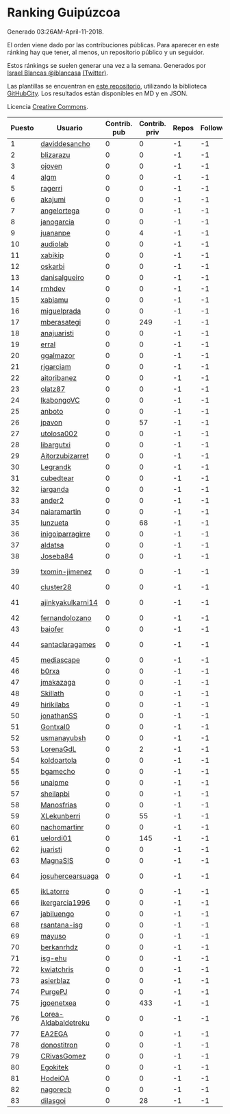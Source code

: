 # Ranking Guipúzcoa

Generado 03:26AM-April-11-2018.

El orden viene dado por las contribuciones públicas. Para aparecer en este ránking hay que tener, al menos, un repositorio público y un seguidor.

Estos ránkings se suelen generar una vez a la semana. Generados por [Israel Blancas @iblancasa](https://github.com/iblancasa/) [(Twitter)](https://twitter.com/iblancasa).

Las plantillas se encuentran en [este repositorio](https://github.com/iblancasa/GH-Spanish-Ranking), utilizando la biblioteca [GitHubCity](https://github.com/iblancasa/GitHubCity). Los resultados están disponibles en MD y en JSON.

Licencia [Creative Commons](https://creativecommons.org/licenses/by/4.0/).

| Puesto   |  Usuario  | Contrib. pub | Contrib. priv |Repos| Followers | Desde |  Avatar  |
|----------|-----------|--------------|---------------|-----|-----------|-------|----------|
|1|[daviddesancho](https://github.com/daviddesancho)|0|0|-1|-1||![daviddesancho]()|
|2|[blizarazu](https://github.com/blizarazu)|0|0|-1|-1||![blizarazu]()|
|3|[ojoven](https://github.com/ojoven)|0|0|-1|-1||![ojoven]()|
|4|[algm](https://github.com/algm)|0|0|-1|-1||![algm]()|
|5|[ragerri](https://github.com/ragerri)|0|0|-1|-1||![ragerri]()|
|6|[akajumi](https://github.com/akajumi)|0|0|-1|-1||![akajumi]()|
|7|[angelortega](https://github.com/angelortega)|0|0|-1|-1||![angelortega]()|
|8|[janogarcia](https://github.com/janogarcia)|0|0|-1|-1||![janogarcia]()|
|9|[juananpe](https://github.com/juananpe)|0|4|-1|-1||![juananpe]()|
|10|[audiolab](https://github.com/audiolab)|0|0|-1|-1||![audiolab]()|
|11|[xabikip](https://github.com/xabikip)|0|0|-1|-1||![xabikip]()|
|12|[oskarbi](https://github.com/oskarbi)|0|0|-1|-1||![oskarbi]()|
|13|[danisalgueiro](https://github.com/danisalgueiro)|0|0|-1|-1||![danisalgueiro]()|
|14|[rmhdev](https://github.com/rmhdev)|0|0|-1|-1||![rmhdev]()|
|15|[xabiamu](https://github.com/xabiamu)|0|0|-1|-1||![xabiamu]()|
|16|[miguelprada](https://github.com/miguelprada)|0|0|-1|-1||![miguelprada]()|
|17|[mberasategi](https://github.com/mberasategi)|0|249|-1|-1||![mberasategi]()|
|18|[anajuaristi](https://github.com/anajuaristi)|0|0|-1|-1||![anajuaristi]()|
|19|[erral](https://github.com/erral)|0|0|-1|-1||![erral]()|
|20|[ggalmazor](https://github.com/ggalmazor)|0|0|-1|-1||![ggalmazor]()|
|21|[rjgarciam](https://github.com/rjgarciam)|0|0|-1|-1||![rjgarciam]()|
|22|[aitoribanez](https://github.com/aitoribanez)|0|0|-1|-1||![aitoribanez]()|
|23|[olatz87](https://github.com/olatz87)|0|0|-1|-1||![olatz87]()|
|24|[lkabongoVC](https://github.com/lkabongoVC)|0|0|-1|-1||![lkabongoVC]()|
|25|[anboto](https://github.com/anboto)|0|0|-1|-1||![anboto]()|
|26|[jpavon](https://github.com/jpavon)|0|57|-1|-1||![jpavon]()|
|27|[utolosa002](https://github.com/utolosa002)|0|0|-1|-1||![utolosa002]()|
|28|[libargutxi](https://github.com/libargutxi)|0|0|-1|-1||![libargutxi]()|
|29|[Aitorzubizarret](https://github.com/Aitorzubizarret)|0|0|-1|-1||![Aitorzubizarret]()|
|30|[Legrandk](https://github.com/Legrandk)|0|0|-1|-1||![Legrandk]()|
|31|[cubedtear](https://github.com/cubedtear)|0|0|-1|-1||![cubedtear]()|
|32|[iarganda](https://github.com/iarganda)|0|0|-1|-1||![iarganda]()|
|33|[ander2](https://github.com/ander2)|0|0|-1|-1||![ander2]()|
|34|[naiaramartin](https://github.com/naiaramartin)|0|0|-1|-1||![naiaramartin]()|
|35|[lunzueta](https://github.com/lunzueta)|0|68|-1|-1||![lunzueta]()|
|36|[inigoiparragirre](https://github.com/inigoiparragirre)|0|0|-1|-1||![inigoiparragirre]()|
|37|[aldatsa](https://github.com/aldatsa)|0|0|-1|-1||![aldatsa]()|
|38|[Joseba84](https://github.com/Joseba84)|0|0|-1|-1||![Joseba84]()|
|39|[txomin-jimenez](https://github.com/txomin-jimenez)|0|0|-1|-1||![txomin-jimenez]()|
|40|[cluster28](https://github.com/cluster28)|0|0|-1|-1||![cluster28]()|
|41|[ajinkyakulkarni14](https://github.com/ajinkyakulkarni14)|0|0|-1|-1||![ajinkyakulkarni14]()|
|42|[fernandolozano](https://github.com/fernandolozano)|0|0|-1|-1||![fernandolozano]()|
|43|[baiofer](https://github.com/baiofer)|0|0|-1|-1||![baiofer]()|
|44|[santaclaragames](https://github.com/santaclaragames)|0|0|-1|-1||![santaclaragames]()|
|45|[mediascape](https://github.com/mediascape)|0|0|-1|-1||![mediascape]()|
|46|[b0rxa](https://github.com/b0rxa)|0|0|-1|-1||![b0rxa]()|
|47|[jmakazaga](https://github.com/jmakazaga)|0|0|-1|-1||![jmakazaga]()|
|48|[Skillath](https://github.com/Skillath)|0|0|-1|-1||![Skillath]()|
|49|[hirikilabs](https://github.com/hirikilabs)|0|0|-1|-1||![hirikilabs]()|
|50|[jonathanSS](https://github.com/jonathanSS)|0|0|-1|-1||![jonathanSS]()|
|51|[Gontxal0](https://github.com/Gontxal0)|0|0|-1|-1||![Gontxal0]()|
|52|[usmanayubsh](https://github.com/usmanayubsh)|0|0|-1|-1||![usmanayubsh]()|
|53|[LorenaGdL](https://github.com/LorenaGdL)|0|2|-1|-1||![LorenaGdL]()|
|54|[koldoartola](https://github.com/koldoartola)|0|0|-1|-1||![koldoartola]()|
|55|[bgamecho](https://github.com/bgamecho)|0|0|-1|-1||![bgamecho]()|
|56|[unaipme](https://github.com/unaipme)|0|0|-1|-1||![unaipme]()|
|57|[sheilapbi](https://github.com/sheilapbi)|0|0|-1|-1||![sheilapbi]()|
|58|[Manosfrias](https://github.com/Manosfrias)|0|0|-1|-1||![Manosfrias]()|
|59|[XLekunberri](https://github.com/XLekunberri)|0|55|-1|-1||![XLekunberri]()|
|60|[nachomartinr](https://github.com/nachomartinr)|0|0|-1|-1||![nachomartinr]()|
|61|[uelordi01](https://github.com/uelordi01)|0|145|-1|-1||![uelordi01]()|
|62|[juaristi](https://github.com/juaristi)|0|0|-1|-1||![juaristi]()|
|63|[MagnaSIS](https://github.com/MagnaSIS)|0|0|-1|-1||![MagnaSIS]()|
|64|[josuhercearsuaga](https://github.com/josuhercearsuaga)|0|0|-1|-1||![josuhercearsuaga]()|
|65|[ikLatorre](https://github.com/ikLatorre)|0|0|-1|-1||![ikLatorre]()|
|66|[ikergarcia1996](https://github.com/ikergarcia1996)|0|0|-1|-1||![ikergarcia1996]()|
|67|[jabiluengo](https://github.com/jabiluengo)|0|0|-1|-1||![jabiluengo]()|
|68|[rsantana-isg](https://github.com/rsantana-isg)|0|0|-1|-1||![rsantana-isg]()|
|69|[mayuso](https://github.com/mayuso)|0|0|-1|-1||![mayuso]()|
|70|[berkanrhdz](https://github.com/berkanrhdz)|0|0|-1|-1||![berkanrhdz]()|
|71|[isg-ehu](https://github.com/isg-ehu)|0|0|-1|-1||![isg-ehu]()|
|72|[kwiatchris](https://github.com/kwiatchris)|0|0|-1|-1||![kwiatchris]()|
|73|[asierblaz](https://github.com/asierblaz)|0|0|-1|-1||![asierblaz]()|
|74|[PurgePJ](https://github.com/PurgePJ)|0|0|-1|-1||![PurgePJ]()|
|75|[jgoenetxea](https://github.com/jgoenetxea)|0|433|-1|-1||![jgoenetxea]()|
|76|[Lorea-Aldabaldetreku](https://github.com/Lorea-Aldabaldetreku)|0|0|-1|-1||![Lorea-Aldabaldetreku]()|
|77|[EA2EGA](https://github.com/EA2EGA)|0|0|-1|-1||![EA2EGA]()|
|78|[donostitron](https://github.com/donostitron)|0|0|-1|-1||![donostitron]()|
|79|[CRivasGomez](https://github.com/CRivasGomez)|0|0|-1|-1||![CRivasGomez]()|
|80|[Egokitek](https://github.com/Egokitek)|0|0|-1|-1||![Egokitek]()|
|81|[HodeiOA](https://github.com/HodeiOA)|0|0|-1|-1||![HodeiOA]()|
|82|[nagorecb](https://github.com/nagorecb)|0|0|-1|-1||![nagorecb]()|
|83|[dilasgoi](https://github.com/dilasgoi)|0|28|-1|-1||![dilasgoi]()|
